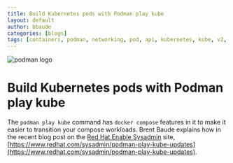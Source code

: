 ```yaml
---
title: Build Kubernetes pods with Podman play kube
layout: default
author: bbaude
categories: [blogs]
tags: [containers, podman, networking, pod, api, kubernetes, kube, v2, hpc, windows, sudo, rootless]
---
```


![podman logo](../static/vectors/raw/podman.svg)

# Build Kubernetes pods with Podman play kube
The `podman play kube` command has `docker compose` features in it to make it easier to transition your compose workloads. Brent Baude explains how in the recent blog post on the [Red Hat Enable Sysadmin](https://www.redhat.com/sysadmin/) site, [https://www.redhat.com/sysadmin/podman-play-kube-updates](https://www.redhat.com/sysadmin/podman-play-kube-updates).
